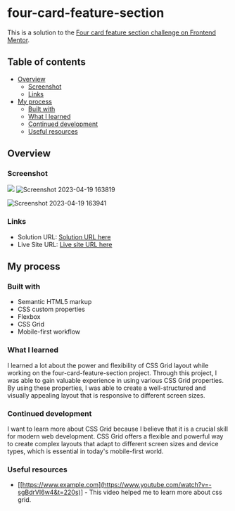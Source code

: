 # four-card-feature-section

This is a solution to the [Four card feature section challenge on Frontend Mentor](https://www.frontendmentor.io/challenges/four-card-feature-section-weK1eFYK). 

## Table of contents

- [Overview](#overview)
  - [Screenshot](#screenshot)
  - [Links](#links)
- [My process](#my-process)
  - [Built with](#built-with)
  - [What I learned](#what-i-learned)
  - [Continued development](#continued-development)
  - [Useful resources](#useful-resources)

## Overview


### Screenshot

![](./screenshot.jpg)
![Screenshot 2023-04-19 163819](https://user-images.githubusercontent.com/130936157/233195656-01d3f8fb-37aa-40e8-809c-5482262502af.png)

![Screenshot 2023-04-19 163941](https://user-images.githubusercontent.com/130936157/233195736-86e2bedb-8952-4462-be84-6ab06543f277.png)


### Links

- Solution URL: [Solution URL here](https://github.com/khatias/four-card-feature-section)
- Live Site URL: [Live site URL here](https://khatias.github.io/four-card-feature-section/)

## My process

### Built with

- Semantic HTML5 markup
- CSS custom properties
- Flexbox
- CSS Grid
- Mobile-first workflow



### What I learned

I learned a lot about the power and flexibility of CSS Grid layout while working on the four-card-feature-section project. Through this project, I was able to gain valuable experience in using various CSS Grid properties. By using these properties, I was able to create a well-structured and visually appealing layout that is responsive to different screen sizes. 

### Continued development

I want to learn more about CSS Grid because I believe that it is a crucial skill for modern web development. CSS Grid offers a flexible and powerful way to create complex layouts that adapt to different screen sizes and device types, which is essential in today's mobile-first world.



### Useful resources

- [[https://www.example.com](https://www.youtube.com/watch?v=-sgBdrVI6w4&t=220s)] - This video helped me to learn more about css grid.
